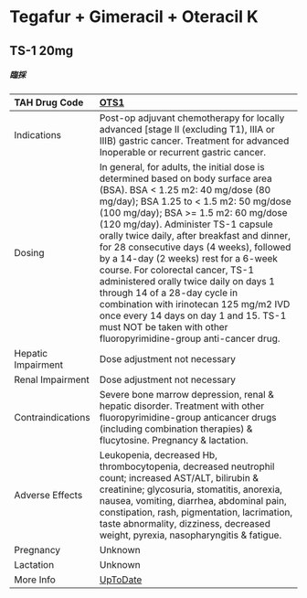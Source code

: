 # Tegafur + Gimeracil + Oteracil K

## TS-1 20mg

##### 臨採

| TAH Drug Code      | [OTS1](https://www.tahsda.org.tw/drugs/hissearch.php?drug_code=OTS1)                                                                                                                                                                                                                                                                                                                                                                                                                                                                                                                                                                                      |
|:-------------------|:----------------------------------------------------------------------------------------------------------------------------------------------------------------------------------------------------------------------------------------------------------------------------------------------------------------------------------------------------------------------------------------------------------------------------------------------------------------------------------------------------------------------------------------------------------------------------------------------------------------------------------------------------------|
| Indications        | Post-op adjuvant chemotherapy for locally advanced [stage II (excluding T1), IIIA or IIIB) gastric cancer. Treatment for advanced Inoperable or recurrent gastric cancer.                                                                                                                                                                                                                                                                                                                                                                                                                                                                                 |
| Dosing             | In general, for adults, the initial dose is determined based on body surface area (BSA). BSA < 1.25 m2: 40 mg/dose (80 mg/day); BSA 1.25 to < 1.5 m2: 50 mg/dose (100 mg/day); BSA >= 1.5 m2: 60 mg/dose (120 mg/day). Administer TS-1 capsule orally twice daily, after breakfast and dinner, for 28 consecutive days (4 weeks), followed by a 14-day (2 weeks) rest for a 6-week course. For colorectal cancer, TS-1 administered orally twice daily on days 1 through 14 of a 28-day cycle in combination with irinotecan 125 mg/m2 IVD once every 14 days on day 1 and 15. TS-1 must NOT be taken with other fluoropyrimidine-group anti-cancer drug. |
| Hepatic Impairment | Dose adjustment not necessary                                                                                                                                                                                                                                                                                                                                                                                                                                                                                                                                                                                                                             |
| Renal Impairment   | Dose adjustment not necessary                                                                                                                                                                                                                                                                                                                                                                                                                                                                                                                                                                                                                             |
| Contraindications  | Severe bone marrow depression, renal & hepatic disorder. Treatment with other fluoropyrimidine-group anticancer drugs (including combination therapies) & flucytosine. Pregnancy & lactation.                                                                                                                                                                                                                                                                                                                                                                                                                                                             |
| Adverse Effects    | Leukopenia, decreased Hb, thrombocytopenia, decreased neutrophil count; increased AST/ALT, bilirubin & creatinine; glycosuria, stomatitis, anorexia, nausea, vomiting, diarrhea, abdominal pain, constipation, rash, pigmentation, lacrimation, taste abnormality, dizziness, decreased weight, pyrexia, nasopharyngitis & fatigue.                                                                                                                                                                                                                                                                                                                       |
| Pregnancy          | Unknown                                                                                                                                                                                                                                                                                                                                                                                                                                                                                                                                                                                                                                                   |
| Lactation          | Unknown                                                                                                                                                                                                                                                                                                                                                                                                                                                                                                                                                                                                                                                   |
| More Info          | [UpToDate](https://www.uptodate.com/contents/tegafur-and-gimeracil-and-oteracil-k-drug-information)                                                                                                                                                                                                                                                                                                                                                                                                                                                                                                                                                       |

